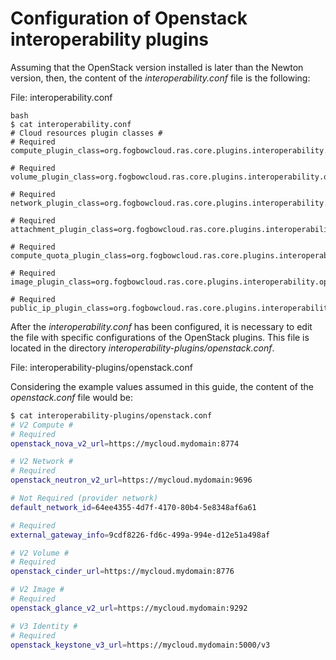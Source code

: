 # Configuration of Openstack interoperability plugins

Assuming that the OpenStack version installed is later than the Newton version, then, the content of the
*interoperability.conf* file is the following:

File: interoperability.conf

```
bash
$ cat interoperability.conf
# Cloud resources plugin classes #
# Required
compute_plugin_class=org.fogbowcloud.ras.core.plugins.interoperability.openstack.compute.v2.OpenStackComputePlugin

# Required
volume_plugin_class=org.fogbowcloud.ras.core.plugins.interoperability.openstack.volume.v2.OpenStackVolumePlugin

# Required
network_plugin_class=org.fogbowcloud.ras.core.plugins.interoperability.openstack.network.v2.OpenStackNetworkPlugin

# Required
attachment_plugin_class=org.fogbowcloud.ras.core.plugins.interoperability.openstack.attachment.v2.OpenStackAttachmentPlugin

# Required
compute_quota_plugin_class=org.fogbowcloud.ras.core.plugins.interoperability.openstack.quota.v2.OpenStackComputeQuotaPlugin

# Required
image_plugin_class=org.fogbowcloud.ras.core.plugins.interoperability.openstack.image.v2.OpenStackImagePlugin

# Required
public_ip_plugin_class=org.fogbowcloud.ras.core.plugins.interoperability.openstack.publicip.v2.OpenStackPublicIpPlugin
```

After the *interoperability.conf* has been configured, it is necessary to edit the file with specific 
configurations of the OpenStack plugins. This file is located in the directory 
*interoperability-plugins/openstack.conf*.

File: interoperability-plugins/openstack.conf

Considering the example values assumed in this guide, the content of the *openstack.conf* file would be:

```bash
$ cat interoperability-plugins/openstack.conf
# V2 Compute #
# Required
openstack_nova_v2_url=https://mycloud.mydomain:8774

# V2 Network #
# Required
openstack_neutron_v2_url=https://mycloud.mydomain:9696

# Not Required (provider network)
default_network_id=64ee4355-4d7f-4170-80b4-5e8348af6a61

# Required
external_gateway_info=9cdf8226-fd6c-499a-994e-d12e51a498af

# V2 Volume #
# Required
openstack_cinder_url=https://mycloud.mydomain:8776

# V2 Image #
# Required
openstack_glance_v2_url=https://mycloud.mydomain:9292

# V3 Identity #
# Required
openstack_keystone_v3_url=https://mycloud.mydomain:5000/v3
```
